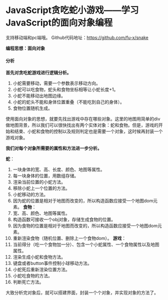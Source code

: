 # JavaScript贪吃蛇小游戏——学习JavaScript的面向对象编程

支持移动端和pc端哦。
Github代码地址：https://github.com/fu-x/snake

**编程思想：面向对象**

#### 分析

**首先对贪吃蛇游戏进行逻辑分析。**

1. 小蛇需要移动，需要一个参数表示移动方向。
2. 小蛇可以吃食物，蛇头和食物坐标相等让小蛇长度+1。
3. 小蛇不能移动出地图边缘。
4. 小蛇的蛇头不能和身体位置重叠（不能吃到自己的身体）。
5. 食物位置随机生成。

使用面向对象的思想，就要先找出游戏中存在哪些对象。这里的地图用简单的div做地图背景，所以我们可以很快找出有两个实体对象：蛇和食物。但是，游戏的开始和结束、小蛇和食物的控制以及规则判定也是需要一个对象，这时候再封装一个游戏对象。

**我们对每个对象所需要的属性和方法进一步分析。**

**蛇**：
1. 一块身体的宽、高、长度、颜色、地图等属性。
2. 每一块身体的位置，用数组存储。
3. 渲染当前位置的小蛇方法。
4. 移除小蛇上一个位置的方法。
5. 小蛇移动的方法。
6. 因为蛇的位置是相对于地图而改变的，所以构造函数应接受一个地图dom元素。
**食物**：
1. 宽、高、颜色、地图等属性。
2. 构造函数可接收一个obj对象，存储生成食物的位置。
3. 因为食物的位置是相对于地图而改变的，所以构造函数应接受一个地图dom元素。
4. 重新渲染食物（随机位置、删除上一个食物dom）。
**游戏**：
1. 当前得分（吃一个食物加一分）、包含一个小蛇属性、一个食物属性以及地图属性。
2. 渲染生成小蛇和食物方法。
3. 键盘或者button事件控制小球移动方法。
4. 小蛇死后重新渲染位置方法。
5. 小蛇吃食物的方法。
6. 判断死亡方法。

大致分析完对象后，就可以搭建界面，封装一个个对象，并实现对象的方法了。